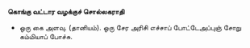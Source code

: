 **கொங்கு வட்டார வழக்குச் சொல்லகராதி**
- ஒரு கை அளவு. (தானியம்). ஒரு சேர அரிசி எச்சாப் போட்டேஅப்புஞ் சோறு கம்மியாப் போச்சு.

